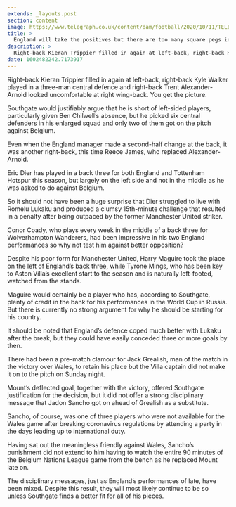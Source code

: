 ```yaml
--- 
extends: _layouts.post 
section: content 
image: https://www.telegraph.co.uk/content/dam/football/2020/10/11/TELEMMGLPICT000241698993_trans_NvBQzQNjv4BqcM9aBJczjGu2JtrWg8AaNebpMG9uWgcnc3MvHmUFhjA.jpeg?impolicy=logo-overlay 
title: > 
  England will take the positives but there are too many square pegs in round holes for Euro success 
description: > 
  Right-back Kieran Trippier filled in again at left-back, right-back Kyle Walker played in a three-man central defence and right-back Trent Alexander-Arnold looked uncomfortable at right wing-back.Even when the England manager made a second-half change at the back, it was another right-back, this time Reece James, who replaced Alexander-Arnold.Conor Coady, who plays every week in the middle of a back three for Wolverhampton Wanderers, had been impressive in his two England performances so why not test him against better opposition?The disciplinary messages, just as England’s performances of late, have been mixed.Despite this result, they will most likely continue to be so unless Southgate finds a better fit for all of his pieces. 
date: 1602482242.7173917 
--- 
```

Right-back Kieran Trippier filled in again at left-back, right-back Kyle Walker played in a three-man central defence and right-back Trent Alexander-Arnold looked uncomfortable at right wing-back. You get the picture.

Southgate would justifiably argue that he is short of left-sided players, particularly given Ben Chilwell’s absence, but he picked six central defenders in his enlarged squad and only two of them got on the pitch against Belgium.

Even when the England manager made a second-half change at the back, it was another right-back, this time Reece James, who replaced Alexander-Arnold.

Eric Dier has played in a back three for both England and Tottenham Hotspur this season, but largely on the left side and not in the middle as he was asked to do against Belgium.

So it should not have been a huge surprise that Dier struggled to live with Romelu Lukaku and produced a clumsy 15th-minute challenge that resulted in a penalty after being outpaced by the former Manchester United striker.

Conor Coady, who plays every week in the middle of a back three for Wolverhampton Wanderers, had been impressive in his two England performances so why not test him against better opposition?

Despite his poor form for Manchester United, Harry Maguire took the place on the left of England’s back three, while Tyrone Mings, who has been key to Aston Villa’s excellent start to the season and is naturally left-footed, watched from the stands.

Maguire would certainly be a player who has, according to Southgate, plenty of credit in the bank for his performances in the World Cup in Russia. But there is currently no strong argument for why he should be starting for his country.

It should be noted that England’s defence coped much better with Lukaku after the break, but they could have easily conceded three or more goals by then.

There had been a pre-match clamour for Jack Grealish, man of the match in the victory over Wales, to retain his place but the Villa captain did not make it on to the pitch on Sunday night.

Mount’s deflected goal, together with the victory, offered Southgate justification for the decision, but it did not offer a strong disciplinary message that Jadon Sancho got on ahead of Grealish as a substitute.

Sancho, of course, was one of three players who were not available for the Wales game after breaking coronavirus regulations by attending a party in the days leading up to international duty.

Having sat out the meaningless friendly against Wales, Sancho’s punishment did not extend to him having to watch the entire 90 minutes of the Belgium Nations League game from the bench as he replaced Mount late on.

The disciplinary messages, just as England’s performances of late, have been mixed. Despite this result, they will most likely continue to be so unless Southgate finds a better fit for all of his pieces.